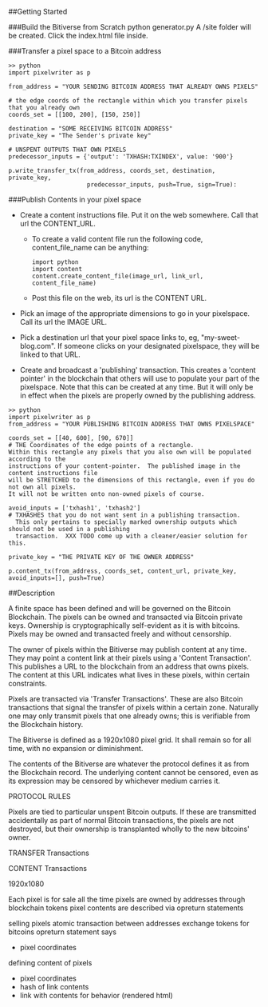 ##Getting Started

###Build the Bitiverse from Scratch
python generator.py
A /site folder will be created.  Click the index.html file inside.

###Transfer a pixel space to a Bitcoin address
```
>> python
import pixelwriter as p

from_address = "YOUR SENDING BITCOIN ADDRESS THAT ALREADY OWNS PIXELS"

# the edge coords of the rectangle within which you transfer pixels that you already own
coords_set = [[100, 200], [150, 250]]

destination = "SOME RECEIVING BITCOIN ADDRESS"
private_key = "The Sender's private key"

# UNSPENT OUTPUTS THAT OWN PIXELS
predecessor_inputs = {'output': 'TXHASH:TXINDEX', value: '900'}

p.write_transfer_tx(from_address, coords_set, destination, private_key,
                      predecessor_inputs, push=True, sign=True):
```

###Publish Contents in your pixel space
- Create a content instructions file.  Put it on the web somewhere.  Call that url the CONTENT_URL.
    - To create a valid content file run the following code, content_file_name can be anything:
      ```
      import python
      import content
      content.create_content_file(image_url, link_url, content_file_name)
      ```
    - Post this file on the web, its url is the CONTENT URL.

- Pick an image of the appropriate dimensions to go in your pixelspace.  Call its url the IMAGE URL.

- Pick a destination url that your pixel space links to, eg, "my-sweet-blog.com".
  If someone clicks on your designated pixelspace, they will be linked to that URL.

- Create and broadcast a 'publishing' transaction.  This creates a 'content pointer' in the blockchain
that others will use to populate your part of the pixelspace.  Note that this can be created at
any time.  But it will only be in effect when the pixels are properly owned by the publishing address.
```
>> python
import pixelwriter as p
from_address = "YOUR PUBLISHING BITCOIN ADDRESS THAT OWNS PIXELSPACE"

coords_set = [[40, 600], [90, 670]]
# THE Coordinates of the edge points of a rectangle.  
Within this rectangle any pixels that you also own will be populated according to the
instructions of your content-pointer.  The published image in the content instructions file
will be STRETCHED to the dimensions of this rectangle, even if you do not own all pixels.
It will not be written onto non-owned pixels of course.

avoid_inputs = ['txhash1', 'txhash2']
# TXHASHES that you do not want sent in a publishing transaction.
  This only pertains to specially marked ownership outputs which should not be used in a publishing
  transaction.  XXX TODO come up with a cleaner/easier solution for this.

private_key = "THE PRIVATE KEY OF THE OWNER ADDRESS"

p.content_tx(from_address, coords_set, content_url, private_key, avoid_inputs=[], push=True)
```



##Description

A finite space has been defined and will be governed on the Bitcoin Blockchain.
The pixels can be owned and transacted via Bitcoin private keys.  Ownership is
cryptographically self-evident as it is with bitcoins.  Pixels may be owned and
transacted freely and without censorship.

The owner of pixels within the Bitiverse may publish content at any time.  They
may point a content link at their pixels using a 'Content Transaction'.  This
publishes a URL to the blockchain from an address that owns pixels.  The content
at this URL indicates what lives in these pixels, within certain constraints.

Pixels are transacted via 'Transfer Transactions'.  These are also Bitcoin
transactions that signal the transfer of pixels within a certain zone.  Naturally
one may only transmit pixels that one already owns; this is verifiable from
the Blockchain history.

The Bitiverse is defined as a 1920x1080 pixel grid.  It shall remain so for all
time, with no expansion or diminishment.

The contents of the Bitiverse are whatever the protocol defines it as from the
Blockchain record.  The underlying content cannot be censored, even as its
expression may be censored by whichever medium carries it.  

PROTOCOL RULES

Pixels are tied to particular unspent Bitcoin outputs.  If these are transmitted
accidentally as part of normal Bitcoin transactions, the pixels are not destroyed, but
their ownership is transplanted wholly to the new bitcoins' owner.

TRANSFER Transactions

CONTENT Transactions

1920x1080

Each pixel is for sale all the time
pixels are owned by addresses through blockchain tokens
pixel contents are described via opreturn statements

selling pixels
atomic transaction between addresses
exchange tokens for bitcoins
opreturn statement says
  - pixel coordinates


defining content of pixels
  - pixel coordinates
  - hash of link contents
  - link with contents for behavior (rendered html)
